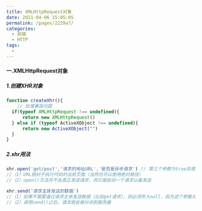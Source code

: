 ```yaml
---
title: XMLHttpRequest对象
date: 2021-04-06 15:05:05
permalink: /pages/2229a7/
categories:
  - 前端
  - HTTP
tags:
  - 
---
```

#### 一.XMLHttpRequest对象

##### 1.创建XHR对象

```javascript
function createXhr(){
    // 处理兼容问题
  if(typeof XMLHttpRequest !== undefined){
      return new XMLHttpRequest()
  } else if (typeof ActiveXObject !== undefined){
      return new ActiveXObject("")
  }
}
```

##### 2.xhr用法

```javascript
xhr.open('get/post','请求的地址URL','是否是异步请求') // 第三个参数为true则表示为异步请求,如果为false则为同步请求，需要等到服务器响应之后在执行剩下的代码
//（1）URL相对于执行代码的当前页面（当然也可以使用绝对路径） 
//（2）open()方法并不会真正发送请求，而只是启动一个请求以备发送

xhr.send('请求主体发送的数据')
//（1）如果不需要通过请求主体发送数据（比如get请求），则必须传入null，因为这个参数对有些浏览器来说是必需的 
//（2）调用send()之后，请求就会被分派到服务器
```

